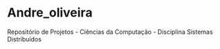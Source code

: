 # Andre_oliveira
Repositório de Projetos - Ciências da Computação - Disciplina Sistemas Distribuídos
